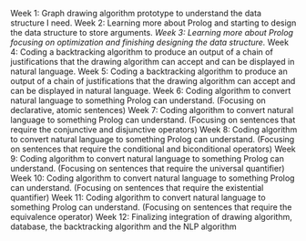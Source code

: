 Week 1: Graph drawing algorithm prototype to understand the data structure I need.
Week 2: Learning more about Prolog and starting to design the data structure to store arguments.
*Week 3: Learning more about Prolog focusing on optimization and finishing designing the data structure.*
Week 4: Coding a backtracking algorithm to produce an output of a chain of justifications that the drawing algorithm can accept and can be displayed in natural language.
Week 5: Coding a backtracking algorithm to produce an output of a chain of justifications that the drawing algorithm can accept and can be displayed in natural language.
Week 6: Coding algorithm to convert natural language to something Prolog can understand. (Focusing on declarative, atomic sentences)
Week 7: Coding algorithm to convert natural language to something Prolog can understand. (Focusing on sentences that require the conjunctive and disjunctive operators)
Week 8: Coding algorithm to convert natural language to something Prolog can understand.
(Focusing on sentences that require the conditional and biconditional operators)
Week 9: Coding algorithm to convert natural language to something Prolog can understand.
(Focusing on sentences that require the universal quantifier)
Week 10: Coding algorithm to convert natural language to something Prolog can understand.
(Focusing on sentences that require the existential quantifier) 
Week 11: Coding algorithm to convert natural language to something Prolog can understand.
(Focusing on sentences that require the equivalence operator) 
Week 12: Finalizing integration of drawing algorithm, database, the backtracking algorithm and the NLP algorithm


